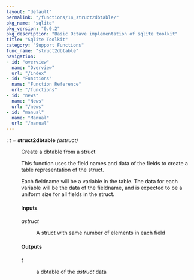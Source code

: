 ```yaml
---
layout: "default"
permalink: "/functions/14_struct2dbtable/"
pkg_name: "sqlite"
pkg_version: "0.0.2"
pkg_description: "Basic Octave implementation of sqlite toolkit"
title: "Sqlite Toolkit"
category: "Support Functions"
func_name: "struct2dbtable"
navigation:
- id: "overview"
  name: "Overview"
  url: "/index"
- id: "Functions"
  name: "Function Reference"
  url: "/functions"
- id: "news"
  name: "News"
  url: "/news"
- id: "manual"
  name: "Manual"
  url: "/manual"
---
```

<dl class="def">
<dt id="index-struct2dbtable"><span class="category">: </span><span><em><var>t</var> =</em> <strong>struct2dbtable</strong> <em>(<var>astruct</var>)</em><a href='#index-struct2dbtable' class='copiable-anchor'></a></span></dt>
<dd><p>Create a dbtable from a struct
</p> 
<p>This function uses the field names and data of the fields to create a table
 representation of the struct.
</p>
<p>Each fieldname will be a variable in the table. The data for each variable
 will be the data of the fieldname, and is expected to be a uniform size for
 all fields in the struct.
</p>
<span id="Inputs"></span><h4 class="subsubheading">Inputs</h4>
<dl compact="compact">
<dt><span><var>astruct</var></span></dt>
<dd><p>A struct with same number of elements in each field
 </p></dd>
</dl>

<span id="Outputs"></span><h4 class="subsubheading">Outputs</h4>
<dl compact="compact">
<dt><span><var>t</var></span></dt>
<dd><p>a dbtable of the <var>astruct</var> data
 </p></dd>
</dl>

</dd></dl>